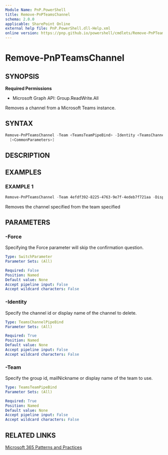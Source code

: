 ```yaml
---
Module Name: PnP.PowerShell
title: Remove-PnPTeamsChannel
schema: 2.0.0
applicable: SharePoint Online
external help file: PnP.PowerShell.dll-Help.xml
online version: https://pnp.github.io/powershell/cmdlets/Remove-PnPTeamsChannel.html
---
```

 
# Remove-PnPTeamsChannel

## SYNOPSIS

**Required Permissions**

  * Microsoft Graph API: Group.ReadWrite.All

Removes a channel from a Microsoft Teams instance.

## SYNTAX

```powershell
Remove-PnPTeamsChannel -Team <TeamsTeamPipeBind> -Identity <TeamsChannelPipeBind> [-Force]
  [<CommonParameters>]
```

## DESCRIPTION

## EXAMPLES

### EXAMPLE 1
```powershell
Remove-PnPTeamsChannel -Team 4efdf392-8225-4763-9e7f-4edeb7f721aa -DisplayName "My Channel"
```

Removes the channel specified from the team specified

## PARAMETERS

### -Force
Specifying the Force parameter will skip the confirmation question.

```yaml
Type: SwitchParameter
Parameter Sets: (All)

Required: False
Position: Named
Default value: None
Accept pipeline input: False
Accept wildcard characters: False
```

### -Identity
Specify the channel id or display name of the channel to delete.

```yaml
Type: TeamsChannelPipeBind
Parameter Sets: (All)

Required: True
Position: Named
Default value: None
Accept pipeline input: False
Accept wildcard characters: False
```

### -Team
Specify the group id, mailNickname or display name of the team to use.

```yaml
Type: TeamsTeamPipeBind
Parameter Sets: (All)

Required: True
Position: Named
Default value: None
Accept pipeline input: False
Accept wildcard characters: False
```

## RELATED LINKS

[Microsoft 365 Patterns and Practices](https://aka.ms/m365pnp)

